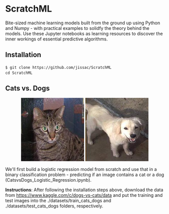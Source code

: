 # ScratchML
Bite-sized machine learning models built from the ground up using Python and Numpy - with practical examples to solidfy the theory behind the models. Use these Jupyter notebooks as learning resources to discover the inner workings of essential predictive algorithms.

## Installation
`$ git clone https://github.com/jissac/ScratchML`     
`cd ScratchML`   

## Cats vs. Dogs
<p align="center"> <img src="./images/cat.1.jpg">      <img src="/images/dog.10682.jpg" </p>

We'll first build a logistic regression model from scratch and use that in a binary classification problem - predicting if an image contains a cat or a dog (CatsvsDogs_Logistic_Regression.ipynb).      

**Instructions**: After following the installation steps above, download the data from https://www.kaggle.com/c/dogs-vs-cats/data and put the training and test images into the ./datasets/train_cats_dogs and ./datasets/test_cats_dogs folders, respectively.

 
